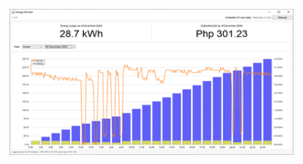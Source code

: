 

![alt text](https://github.com/xchandqq/Pulse-Time-Domain-Converter/blob/main/converter/Untitled.png?raw=true)
